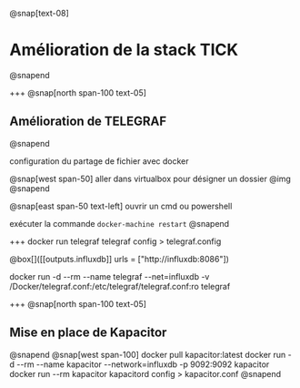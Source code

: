 @snap[text-08]
# Amélioration de la stack TICK
@snapend

+++
@snap[north span-100 text-05]
## Amélioration de TELEGRAF
@snapend

configuration du partage de fichier avec docker

@snap[west span-50]
aller dans virtualbox pour désigner un dossier @img[](assets/img/shareFolder.png)
@snapend

@snap[east span-50 text-left]
ouvrir un cmd ou powershell

exécuter la commande `docker-machine restart`
@snapend

+++
docker run telegraf telegraf config > telegraf.config

@box[]([[outputs.influxdb]]
    urls = ["http://influxdb:8086"])

docker run -d --rm --name telegraf --net=influxdb -v /Docker/telegraf.conf:/etc/telegraf/telegraf.conf:ro telegraf

+++
@snap[north span-100 text-05]
## Mise en place de Kapacitor
@snapend
@snap[west span-100]
docker pull kapacitor:latest
docker run -d --rm --name kapacitor --network=influxdb -p 9092:9092 kapacitor
docker run --rm kapacitor kapacitord config > kapacitor.conf
@snapend
